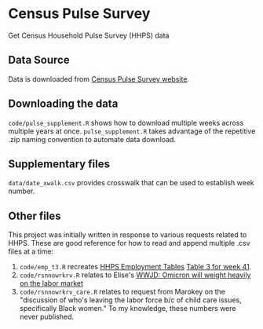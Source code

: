 # Census Pulse Survey
Get Census Household Pulse Survey (HHPS) data

## Data Source
Data is downloaded from [Census Pulse Survey website](https://www.census.gov/programs-surveys/household-pulse-survey/datasets.html).

## Downloading the data
`code/pulse_supplement.R` shows how to download multiple weeks across multiple years at once. `pulse_supplement.R` takes advantage of the repetitive .zip naming convention to automate data download.

## Supplementary files
`data/date_xwalk.csv` provides crosswalk that can be used to establish week number.

## Other files
This project was initially written in response to various requests related to HHPS. These are good reference for how to read and append multiple .csv files at a time:
1. `code/emp_t3.R` recreates [HHPS Employment Tables](https://www.census.gov/data/tables/2021/demo/hhp/hhp41.html) [Table 3 for week 41](https://www2.census.gov/programs-surveys/demo/tables/hhp/2021/wk41/employ3_week41.xlsx).
2. `code/rsnnowrkrv.R` relates to Elise's [WWJD: Omicron will weight heavily on the labor market](https://www.epi.org/blog/what-to-watch-on-jobs-day-omicron-will-weigh-heavily-on-the-labor-market/)
3. `code/rsnnowrkrv_care.R` relates to request from Marokey on the "discussion of who's leaving the labor force b/c of child care issues, specifically Black women." To my knowledge, these numbers were never published.
